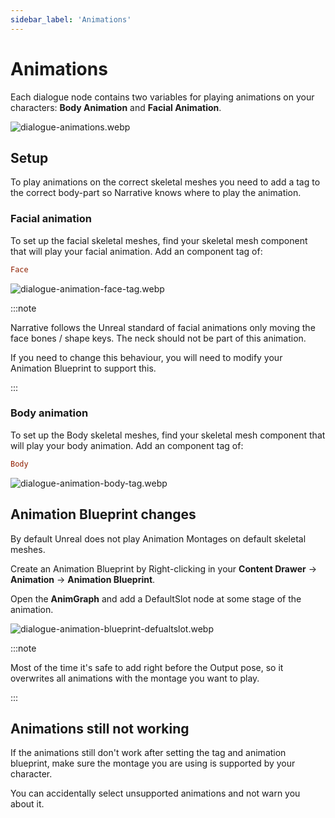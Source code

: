 ```yaml
---
sidebar_label: 'Animations'
---
```


# Animations

Each dialogue node contains two variables for playing animations on your characters: **Body Animation** and **Facial Animation**.

![dialogue-animations.webp](//img/dialogue/line/dialogue-animations.webp)

## Setup

To play animations on the correct skeletal meshes you need to add a tag to the correct body-part so Narrative knows where to play the animation.

### Facial animation

To set up the facial skeletal meshes, find your skeletal mesh component that will play your facial animation. Add an component tag of:

```ini
Face
``` 
![dialogue-animation-face-tag.webp](//img/dialogue/line/dialogue-animation-face-tag.webp)

:::note

Narrative follows the Unreal standard of facial animations only moving the face bones / shape keys. The neck should not be part of this animation.

If you need to change this behaviour, you will need to modify your Animation Blueprint to support this.

:::

### Body animation

To set up the Body skeletal meshes, find your skeletal mesh component that will play your body animation. Add an component tag of:

```ini
Body
``` 

![dialogue-animation-body-tag.webp](//img/dialogue/line/dialogue-animation-body-tag.webp)

## Animation Blueprint changes

By default Unreal does not play Animation Montages on default skeletal meshes. 

Create an Animation Blueprint by Right-clicking in your **Content Drawer** -> **Animation** -> **Animation Blueprint**.

Open the **AnimGraph** and add a DefaultSlot node at some stage of the animation.

![dialogue-animation-blueprint-defualtslot.webp](//img/dialogue/line/dialogue-animation-blueprint-defualtslot.webp)

:::note

Most of the time it's safe to add right before the Output pose, so it overwrites all animations with the montage you want to play. 

:::

## Animations still not working

If the animations still don't work after setting the tag and animation blueprint, make sure the montage you are using is supported by your character.

You can accidentally select unsupported animations and not warn you about it.